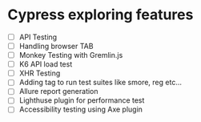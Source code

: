 # Cypress exploring features

- [ ] API Testing
- [ ] Handling browser TAB
- [ ] Monkey Testing with Gremlin.js
- [ ] K6 API load test
- [ ] XHR Testing 
- [ ] Adding tag to run test suites like smore, reg etc...
- [ ] Allure report generation 
- [ ] Lighthuse plugin for performance test
- [ ] Accessibility testing using Axe plugin